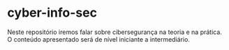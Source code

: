 # cyber-info-sec
Neste repositório iremos falar sobre cibersegurança na teoria e na prática. O conteúdo apresentado será de nível iniciante a intermediário.
